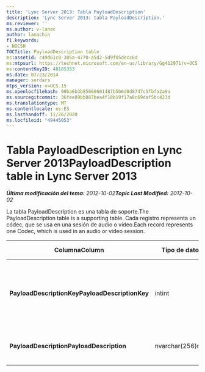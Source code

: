 ```yaml
---
title: 'Lync Server 2013: Tabla PayloadDescription'
description: 'Lync Server 2013: tabla PayloadDescription.'
ms.reviewer: ''
ms.author: v-lanac
author: lanachin
f1.keywords:
- NOCSH
TOCTitle: PayloadDescription table
ms:assetid: c49d61c0-305a-4770-a5d2-5d9f05decc6d
ms:mtpsurl: https://technet.microsoft.com/en-us/library/Gg412971(v=OCS.15)
ms:contentKeyID: 48185353
ms.date: 07/23/2014
manager: serdars
mtps_version: v=OCS.15
ms.openlocfilehash: 90ba6b3b85060601487b5b6d0d8747c5fbfa2a9a
ms.sourcegitcommit: 36fee89bb887bea4f18b19f17a8c69daf5bc423d
ms.translationtype: MT
ms.contentlocale: es-ES
ms.lasthandoff: 11/26/2020
ms.locfileid: "49445053"
---
```

# <a name="payloaddescription-table-in-lync-server-2013"></a><span data-ttu-id="35c48-103">Tabla PayloadDescription en Lync Server 2013</span><span class="sxs-lookup"><span data-stu-id="35c48-103">PayloadDescription table in Lync Server 2013</span></span>

<div data-xmlns="http://www.w3.org/1999/xhtml">

<div class="topic" data-xmlns="http://www.w3.org/1999/xhtml" data-msxsl="urn:schemas-microsoft-com:xslt" data-cs="https://msdn.microsoft.com/">

<div data-asp="https://msdn2.microsoft.com/asp">



</div>

<div id="mainSection">

<div id="mainBody"><span data-ttu-id="35c48-104">

<span> </span></span><span class="sxs-lookup"><span data-stu-id="35c48-104">

<span> </span></span></span>

<span data-ttu-id="35c48-105">_**Última modificación del tema:** 2012-10-02_</span><span class="sxs-lookup"><span data-stu-id="35c48-105">_**Topic Last Modified:** 2012-10-02_</span></span>

<span data-ttu-id="35c48-106">La tabla PayloadDescription es una tabla de soporte.</span><span class="sxs-lookup"><span data-stu-id="35c48-106">The PayloadDescription table is a supporting table.</span></span> <span data-ttu-id="35c48-107">Cada registro representa un códec, que se usa en una sesión de audio o vídeo.</span><span class="sxs-lookup"><span data-stu-id="35c48-107">Each record represents one Codec, which is used in an audio or video session.</span></span>


<table>
<colgroup>
<col style="width: 25%" />
<col style="width: 25%" />
<col style="width: 25%" />
<col style="width: 25%" />
</colgroup>
<thead>
<tr class="header">
<th><span data-ttu-id="35c48-108"><strong>Columna</strong></span><span class="sxs-lookup"><span data-stu-id="35c48-108"><strong>Column</strong></span></span></th>
<th><span data-ttu-id="35c48-109"><strong>Tipo de datos</strong></span><span class="sxs-lookup"><span data-stu-id="35c48-109"><strong>Data Type</strong></span></span></th>
<th><span data-ttu-id="35c48-110"><strong>Clave o índice</strong></span><span class="sxs-lookup"><span data-stu-id="35c48-110"><strong>Key/Index</strong></span></span></th>
<th><span data-ttu-id="35c48-111"><strong>Detalles</strong></span><span class="sxs-lookup"><span data-stu-id="35c48-111"><strong>Details</strong></span></span></th>
</tr>
</thead>
<tbody>
<tr class="odd">
<td><p><span data-ttu-id="35c48-112"><strong>PayloadDescriptionKey</strong></span><span class="sxs-lookup"><span data-stu-id="35c48-112"><strong>PayloadDescriptionKey</strong></span></span></p></td>
<td><p><span data-ttu-id="35c48-113">int</span><span class="sxs-lookup"><span data-stu-id="35c48-113">int</span></span></p></td>
<td><p><span data-ttu-id="35c48-114">Primary</span><span class="sxs-lookup"><span data-stu-id="35c48-114">Primary</span></span></p></td>
<td><p><span data-ttu-id="35c48-115">Número único que identifica el códec.</span><span class="sxs-lookup"><span data-stu-id="35c48-115">Unique number identifying the Codec.</span></span></p></td>
</tr>
<tr class="even">
<td><p><span data-ttu-id="35c48-116"><strong>PayloadDescription</strong></span><span class="sxs-lookup"><span data-stu-id="35c48-116"><strong>PayloadDescription</strong></span></span></p></td>
<td><p><span data-ttu-id="35c48-117">nvarchar(256)</span><span class="sxs-lookup"><span data-stu-id="35c48-117">nvarchar(256)</span></span></p></td>
<td><p><span data-ttu-id="35c48-118">Solo</span><span class="sxs-lookup"><span data-stu-id="35c48-118">Unique</span></span></p></td>
<td><p><span data-ttu-id="35c48-119">Nombre de códec.</span><span class="sxs-lookup"><span data-stu-id="35c48-119">Codec name.</span></span></p></td>
</tr>
</tbody>
</table><span data-ttu-id="35c48-120">


</div>

<span> </span>

</div>

</div>

</span><span class="sxs-lookup"><span data-stu-id="35c48-120">


</div>

<span> </span>

</div>

</div>

</span></span></div>

